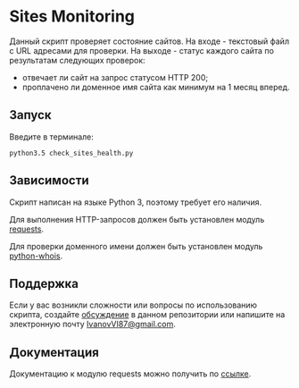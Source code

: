 
# Sites Monitoring

Данный скрипт проверяет состояние сайтов.
На входе - текстовый файл с URL адресами для проверки.
На выходе - статус каждого сайта по результатам следующих проверок:

* отвечает ли сайт на запрос статусом HTTP 200;
* проплачено ли доменное имя сайта как минимум на 1 месяц вперед.

## Запуск

Введите в терминале:

    python3.5 check_sites_health.py

## Зависимости

Скрипт написан на языке Python 3, поэтому требует его наличия.

Для выполнения HTTP-запросов должен быть установлен модуль [requests][].

Для проверки доменного имени должен быть установлен модуль [python-whois][].

## Поддержка

Если у вас возникли сложности или вопросы по использованию скрипта, создайте 
[обсуждение][] в данном репозитории или напишите на электронную почту 
<IvanovVI87@gmail.com>.

## Документация

Документацию к модулю requests можно получить по [ссылке][].

[requests]: https://pypi.python.org/pypi/requests/2.11.1
[python-whois]: https://pypi.python.org/pypi/python-whois
[обсуждение]: https://github.com/santax666/17_sites_monitoring/issues
[ссылке]: http://docs.python-requests.org/en/master/
